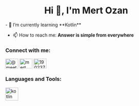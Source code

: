 <h1 align="center">Hi 👋, I'm Mert Ozan</h1>
- 🌱 I’m currently learning **Kotlin**

- 📫 How to reach me: **Answer is simple from everywhere**

<h3 align="left">Connect with me:</h3>
<p align="left">
<a href="https://twitter.com/@meetozan" target="blank"><img align="center" src="https://raw.githubusercontent.com/rahuldkjain/github-profile-readme-generator/master/src/images/icons/Social/twitter.svg" alt="@meetozan" height="30" width="40" /></a>
<a href="https://linkedin.com/in/mert ozan kahraman" target="blank"><img align="center" src="https://raw.githubusercontent.com/rahuldkjain/github-profile-readme-generator/master/src/images/icons/Social/linked-in-alt.svg" alt="mert ozan kahraman" height="30" width="40" /></a>
<a href="https://stackoverflow.com/users/19023704" target="blank"><img align="center" src="https://raw.githubusercontent.com/rahuldkjain/github-profile-readme-generator/master/src/images/icons/Social/stack-overflow.svg" alt="19023704" height="30" width="40" /></a>
</p>

<h3 align="left">Languages and Tools:</h3>
<p align="left"> <a href="https://kotlinlang.org" target="_blank" rel="noreferrer"> <img src="https://www.vectorlogo.zone/logos/kotlinlang/kotlinlang-icon.svg" alt="kotlin" width="40" height="40"/> </a> </p>
